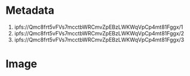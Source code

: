 # Metadata

1. ipfs://Qmc8frt5vFVs7mcctbWRCmvZpEBzLWKWqVpCp4mt81Fggx/1
2. ipfs://Qmc8frt5vFVs7mcctbWRCmvZpEBzLWKWqVpCp4mt81Fggx/2
3. ipfs://Qmc8frt5vFVs7mcctbWRCmvZpEBzLWKWqVpCp4mt81Fggx/3

# Image
